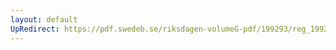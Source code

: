 ```yaml
---
layout: default
UpRedirect: https://pdf.swedeb.se/riksdagen-volumeG-pdf/199293/reg_199293/reg_199293_0350.pdf
---
```

